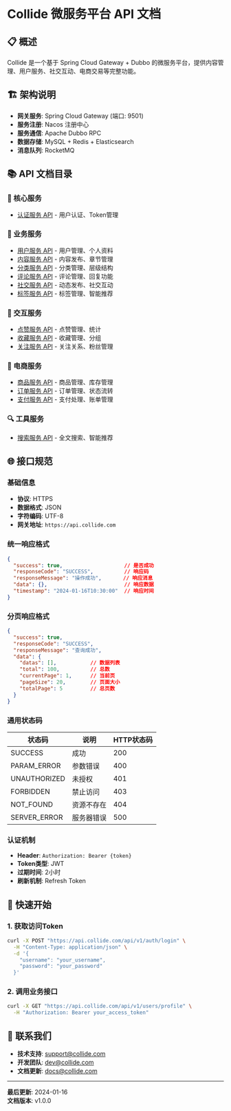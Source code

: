 # Collide 微服务平台 API 文档

## 📋 概述

Collide 是一个基于 Spring Cloud Gateway + Dubbo 的微服务平台，提供内容管理、用户服务、社交互动、电商交易等完整功能。

## 🏗️ 架构说明

- **网关服务**: Spring Cloud Gateway (端口: 9501)
- **服务注册**: Nacos 注册中心
- **服务通信**: Apache Dubbo RPC
- **数据存储**: MySQL + Redis + Elasticsearch
- **消息队列**: RocketMQ

## 📚 API 文档目录

### 🔧 核心服务
- [认证服务 API](./apis/auth-api.md) - 用户认证、Token管理

### 💼 业务服务
- [用户服务 API](./apis/users-api.md) - 用户管理、个人资料
- [内容服务 API](./apis/content-api.md) - 内容发布、章节管理
- [分类服务 API](./apis/category-api.md) - 分类管理、层级结构
- [评论服务 API](./apis/comment-api.md) - 评论管理、回复功能
- [社交服务 API](./apis/social-api.md) - 动态发布、社交互动
- [标签服务 API](./apis/tag-api.md) - 标签管理、智能推荐

### 🔗 交互服务
- [点赞服务 API](./apis/like-api.md) - 点赞管理、统计
- [收藏服务 API](./apis/favorite-api.md) - 收藏管理、分组
- [关注服务 API](./apis/follow-api.md) - 关注关系、粉丝管理

### 🛒 电商服务
- [商品服务 API](./apis/goods-api.md) - 商品管理、库存管理
- [订单服务 API](./apis/order-api.md) - 订单管理、状态流转
- [支付服务 API](./apis/payment-api.md) - 支付处理、账单管理

### 🔍 工具服务
- [搜索服务 API](./apis/search-api.md) - 全文搜索、智能推荐

## 🌐 接口规范

### 基础信息
- **协议**: HTTPS
- **数据格式**: JSON
- **字符编码**: UTF-8
- **网关地址**: `https://api.collide.com`

### 统一响应格式
```json
{
  "success": true,                    // 是否成功
  "responseCode": "SUCCESS",          // 响应码
  "responseMessage": "操作成功",       // 响应消息
  "data": {},                         // 响应数据
  "timestamp": "2024-01-16T10:30:00"  // 响应时间
}
```

### 分页响应格式
```json
{
  "success": true,
  "responseCode": "SUCCESS", 
  "responseMessage": "查询成功",
  "data": {
    "datas": [],           // 数据列表
    "total": 100,          // 总数
    "currentPage": 1,      // 当前页
    "pageSize": 20,        // 页面大小
    "totalPage": 5         // 总页数
  }
}
```

### 通用状态码
| 状态码 | 说明 | HTTP状态码 |
|--------|------|------------|
| SUCCESS | 成功 | 200 |
| PARAM_ERROR | 参数错误 | 400 |
| UNAUTHORIZED | 未授权 | 401 |
| FORBIDDEN | 禁止访问 | 403 |
| NOT_FOUND | 资源不存在 | 404 |
| SERVER_ERROR | 服务器错误 | 500 |

### 认证机制
- **Header**: `Authorization: Bearer {token}`
- **Token类型**: JWT
- **过期时间**: 2小时
- **刷新机制**: Refresh Token

## 🚀 快速开始

### 1. 获取访问Token
```bash
curl -X POST "https://api.collide.com/api/v1/auth/login" \
  -H "Content-Type: application/json" \
  -d '{
    "username": "your_username",
    "password": "your_password"
  }'
```

### 2. 调用业务接口
```bash
curl -X GET "https://api.collide.com/api/v1/users/profile" \
  -H "Authorization: Bearer your_access_token"
```

## 📧 联系我们

- **技术支持**: support@collide.com
- **开发团队**: dev@collide.com
- **文档更新**: docs@collide.com

---

**最后更新**: 2024-01-16  
**文档版本**: v1.0.0
